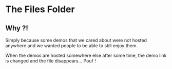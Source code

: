 # The Files Folder

## Why ?!

Simply because some demos that we cared about were not hosted anywhere and we
wanted people to be able to still enjoy them.

When the demos are hosted somewhere else after some time, the demo link is
changed and the file disappears... Pouf !
